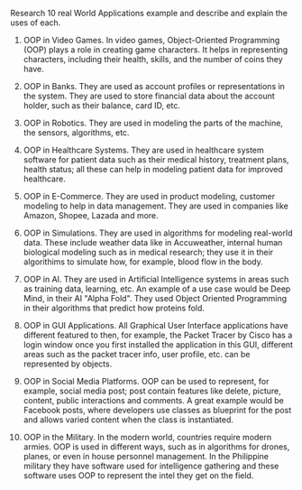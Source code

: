 Research 10 real World Applications example and describe and explain the uses of each.

1. OOP in Video Games. In video games, Object-Oriented Programming (OOP) plays a role in creating game characters. It helps in representing characters, including their health, skills, and the number of coins they have. 
   
2. OOP in Banks. They are used as account profiles or representations in the system. They are used to store financial data about the account holder, such as their balance, card ID, etc.
   
3. OOP in Robotics. They are used in modeling the parts of the machine, the sensors, algorithms, etc.
   
4. OOP in Healthcare Systems. They are used in healthcare system software for patient data such as their medical history, treatment plans, health status; all these can help in modeling patient data for improved healthcare.
    
5. OOP in E-Commerce. They are used in product modeling, customer modeling to help in data management. They are used in companies like Amazon, Shopee, Lazada and more. 
   
6. OOP in Simulations. They are used in algorithms for modeling real-world data. These include weather data like in Accuweather, internal human biological modeling such as in medical research; they use it in their algorithims to simulate how, for example, blood flow in the body.
   
7. OOP in AI. They are used in Artificial Intelligence systems in areas such as training data, learning, etc. An example of a use case would be Deep Mind, in their AI "Alpha Fold". They used Object Oriented Programming in their algorithms that predict how proteins fold.
    
8. OOP in GUI Applications. All Graphical User Interface applications have different featured to then, for example, the Packet Tracer by Cisco has a login window once you first installed the application in this GUI, different areas such as the packet tracer info, user profile, etc. can be represented by objects. 
   
9. OOP in Social Media Platforms. OOP can be used to represent, for example, social media post; post contain features like delete, picture, content, public interactions and comments. A great example would be Facebook posts, where developers use classes as blueprint for the post and allows varied content when the class is instantiated. 
   
10. OOP in the Military. In the modern world, countries require modern armies. OOP is used in different ways, such as in algorithms for drones, planes, or even in house personnel management. In the Philippine military they have software used for intelligence gathering and these software uses OOP to represent the intel they get on the field.